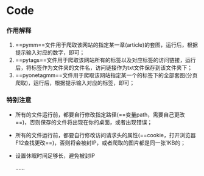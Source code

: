 # Code
### 作用解释
1. ==pymm==文件用于爬取该网站的指定某一章(article)的套图，运行后，根据提示输入对应的数字，即可；
2. ==pytags==文件用于爬取该网站所有的标签以及对应标签的访问链接，运行后，将标签作为文件夹的文件名，访问链接作为txt文件保存到该文件夹下；
3. ==pyonetagmm==文件用于爬取该网站指定某一个的标签下的全部套图(分页爬取)，运行后，根据提示输入对应的标签，即可；

### 特别注意

- 所有的文件运行前，都要自行修改指定路径(==变量path，需要自己更改==)，否则保存的文件将出现在你的桌面，或者出现错误；

- 所有的文件运行前，都要自行修改访问请求头的属性(==cookie，打开浏览器F12查找更改==)，否则将会被封IP，或者爬取的图片都是同一张1KB的；

- 设置休眠时间足够长，避免被封IP

  ......